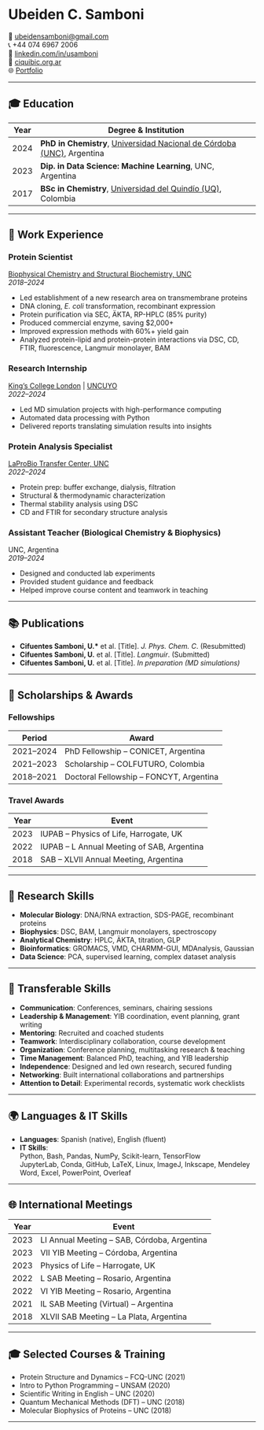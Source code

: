 # Ubeiden C. Samboni

📧 [ubeidensamboni@gmail.com](mailto:ubeidensamboni@gmail.com)  
📞 +44 074 6967 2006  
🔗 [linkedin.com/in/usamboni](https://linkedin.com/in/usamboni)  
🔬 [ciquibic.org.ar](https://ciquibic.org.ar)  
🌐 [Portfolio](https://ubeidensamboni.github.io/porfolio/)

---

## 🎓 Education

| Year | Degree & Institution |
|------|----------------------|
| 2024 | **PhD in Chemistry**, [Universidad Nacional de Córdoba (UNC)](https://www.fcq.unc.edu.ar/), Argentina |
| 2023 | **Dip. in Data Science: Machine Learning**, UNC, Argentina |
| 2017 | **BSc in Chemistry**, [Universidad del Quindío (UQ)](https://www.uniquindio.edu.co/), Colombia |

---

## 💼 Work Experience

### Protein Scientist  
[Biophysical Chemistry and Structural Biochemistry, UNC](https://ciquibic.org.ar/biofisicoquimica-y-bioquimica-estructural/)  
*2018–2024*

- Led establishment of a new research area on transmembrane proteins  
- DNA cloning, *E. coli* transformation, recombinant expression  
- Protein purification via SEC, ÄKTA, RP-HPLC (85% purity)  
- Produced commercial enzyme, saving \$2,000+  
- Improved expression methods with 60%+ yield gain  
- Analyzed protein-lipid and protein-protein interactions via DSC, CD, FTIR, fluorescence, Langmuir monolayer, BAM

### Research Internship  
[King’s College London](https://www.kcl.ac.uk/) | [UNCUYO](https://www.uncuyo.edu.ar/)  
*2022–2024*

- Led MD simulation projects with high-performance computing  
- Automated data processing with Python  
- Delivered reports translating simulation results into insights

### Protein Analysis Specialist  
[LaProBio Transfer Center, UNC](https://ciquibic.org.ar/laprobio/)  
*2022–2024*

- Protein prep: buffer exchange, dialysis, filtration  
- Structural & thermodynamic characterization  
- Thermal stability analysis using DSC  
- CD and FTIR for secondary structure analysis

### Assistant Teacher (Biological Chemistry & Biophysics)  
UNC, Argentina  
*2019–2024*

- Designed and conducted lab experiments  
- Provided student guidance and feedback  
- Helped improve course content and teamwork in teaching

---

## 📚 Publications

- **Cifuentes Samboni, U.\*** et al. [Title]. *J. Phys. Chem. C*. (Resubmitted)  
- **Cifuentes Samboni, U.** et al. [Title]. *Langmuir*. (Submitted)  
- **Cifuentes Samboni, U.** et al. [Title]. *In preparation (MD simulations)*

---

## 🏅 Scholarships & Awards

### Fellowships

| Period | Award |
|--------|-------|
| 2021–2024 | PhD Fellowship – CONICET, Argentina |
| 2021–2023 | Scholarship – COLFUTURO, Colombia |
| 2018–2021 | Doctoral Fellowship – FONCYT, Argentina |

### Travel Awards

| Year | Event |
|------|-------|
| 2023 | IUPAB – Physics of Life, Harrogate, UK |
| 2022 | IUPAB – L Annual Meeting of SAB, Argentina |
| 2018 | SAB – XLVII Annual Meeting, Argentina |

---

## 🧪 Research Skills

- **Molecular Biology**: DNA/RNA extraction, SDS-PAGE, recombinant proteins  
- **Biophysics**: DSC, BAM, Langmuir monolayers, spectroscopy  
- **Analytical Chemistry**: HPLC, ÄKTA, titration, GLP  
- **Bioinformatics**: GROMACS, VMD, CHARMM-GUI, MDAnalysis, Gaussian  
- **Data Science**: PCA, supervised learning, complex dataset analysis  

---

## 🔧 Transferable Skills

- **Communication**: Conferences, seminars, chairing sessions  
- **Leadership & Management**: YIB coordination, event planning, grant writing  
- **Mentoring**: Recruited and coached students  
- **Teamwork**: Interdisciplinary collaboration, course development  
- **Organization**: Conference planning, multitasking research & teaching  
- **Time Management**: Balanced PhD, teaching, and YIB leadership  
- **Independence**: Designed and led own research, secured funding  
- **Networking**: Built international collaborations and partnerships  
- **Attention to Detail**: Experimental records, systematic work checklists  

---

## 🌍 Languages & IT Skills

- **Languages**: Spanish (native), English (fluent)  
- **IT Skills**:  
  Python, Bash, Pandas, NumPy, Scikit-learn, TensorFlow  
  JupyterLab, Conda, GitHub, LaTeX, Linux, ImageJ, Inkscape, Mendeley  
  Word, Excel, PowerPoint, Overleaf  

---

## 🌐 International Meetings

| Year | Event |
|------|-------|
| 2023 | LI Annual Meeting – SAB, Córdoba, Argentina |
| 2023 | VII YIB Meeting – Córdoba, Argentina |
| 2023 | Physics of Life – Harrogate, UK |
| 2022 | L SAB Meeting – Rosario, Argentina |
| 2022 | VI YIB Meeting – Rosario, Argentina |
| 2021 | IL SAB Meeting (Virtual) – Argentina |
| 2018 | XLVII SAB Meeting – La Plata, Argentina |

---

## 🎓 Selected Courses & Training

- Protein Structure and Dynamics – FCQ-UNC (2021)  
- Intro to Python Programming – UNSAM (2020)  
- Scientific Writing in English – UNC (2020)  
- Quantum Mechanical Methods (DFT) – UNC (2018)  
- Molecular Biophysics of Proteins – UNC (2018)

---
